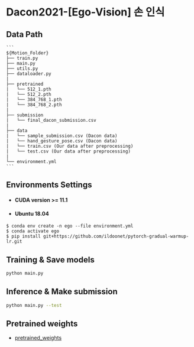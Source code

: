 # Dacon2021-[Ego-Vision] 손 인식
## Data Path
```
​```
${Motion_Folder}
├── train.py
├── main.py
├── utils.py
├── dataloader.py
|
├── pretrained
|   └── 512_1.pth
|   └── 512_2.pth
|   └── 384_768_1.pth
|   └── 384_768_2.pth
|
├── submission
|   └── final_dacon_submission.csv
|
├── data
|   └── sample_submission.csv (Dacon data)
|   └── hand_gesture_pose.csv (Dacon data)
|   └── train.csv (Our data after preprocessing)
|   └── test.csv (Our data after preprocessing)
|   
└── environment.yml
​```
```

## Environments Settings
- #### CUDA version >= 11.1
- #### Ubuntu 18.04
```
$ conda env create -n ego --file environment.yml
$ conda activate ego
$ pip install git+https://github.com/ildoonet/pytorch-gradual-warmup-lr.git
```

## Training & Save models
```bash
python main.py
```

## Inference & Make submission
```bash
python main.py --test
```

## Pretrained weights
* [pretrained_weights](https://drive.google.com/drive/folders/1DF78Y855yCuZ0V21JEI6qkcya4VyOzjl)
